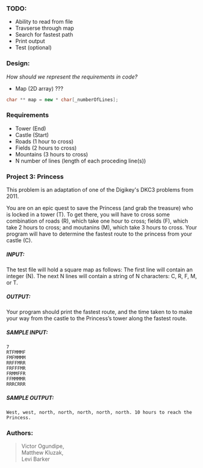 ### TODO:
- Ability to read from file
- Travserse through map
- Search for fastest path
- Print output
- Test (optional)

### Design:
_How should we represent the requirements in code?_
- Map (2D array) ???
```c++
char ** map = new * char[_numberOfLines];
```

### Requirements
- Tower     (End)
- Castle    (Start)
- Roads     (1 hour to cross)
- Fields    (2 hours to cross)
- Mountains (3 hours to cross)
- N number of lines (length of each proceding line(s))

### Project 3: Princess
This problem is an adaptation of one of the Digikey's DKC3 problems from 2011.

You are on an epic quest to save the Princess (and grab the treasure) who is locked in a tower (T). To get there, you will have to cross some combination of roads (R), which take one hour to cross; fields (F), which take 2 hours to cross; and moutanins (M), which take 3 hours to cross. Your program will have to determine the fastest route to the princess from your castle (C).

##### INPUT:
The test file will hold a square map as follows: The first line will contain an integer (N). The next N lines will contain a string of N characters: C, R, F, M, or T.

##### OUTPUT:
Your program should print the fastest route, and the time taken to to make your way from the castle to the Princess’s tower along the fastest route.

##### SAMPLE INPUT:
```
7
RTFMMMF  
FMFMMMM  
RRFFMRR  
FRFFFMR  
FRMMFFR  
FFMMMMR  
RRRCRRR  
```
##### SAMPLE OUTPUT:
```
West, west, north, north, north, north, north. 10 hours to reach the Princess.
```

### Authors:
> Victor Ogundipe,  
> Matthew Kluzak,  
> Levi Barker
